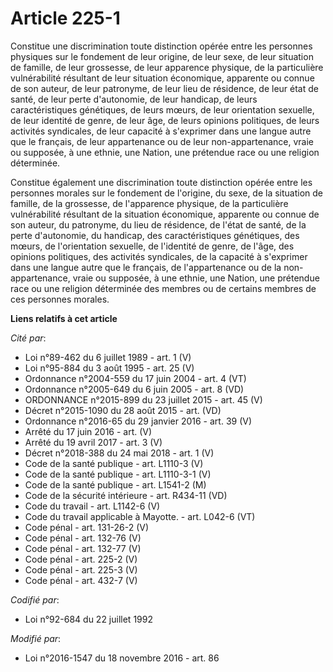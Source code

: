 # Article 225-1

Constitue une discrimination toute distinction opérée entre les personnes physiques sur le fondement de leur origine, de leur
sexe, de leur situation de famille, de leur grossesse, de leur apparence physique, de la particulière vulnérabilité résultant
de leur situation économique, apparente ou connue de son auteur, de leur patronyme, de leur lieu de résidence, de leur état
de santé, de leur perte d'autonomie, de leur handicap, de leurs caractéristiques génétiques, de leurs mœurs, de leur
orientation sexuelle, de leur identité de genre, de leur âge, de leurs opinions politiques, de leurs activités syndicales, de
leur capacité à s'exprimer dans une langue autre que le français, de leur appartenance ou de leur non-appartenance, vraie ou
supposée, à une ethnie, une Nation, une prétendue race ou une religion déterminée. 

Constitue également une discrimination toute distinction opérée entre les personnes morales sur le fondement de l'origine, du
sexe, de la situation de famille, de la grossesse, de l'apparence physique, de la particulière vulnérabilité résultant de la
situation économique, apparente ou connue de son auteur, du patronyme, du lieu de résidence, de l'état de santé, de la perte
d'autonomie, du handicap, des caractéristiques génétiques, des mœurs, de l'orientation sexuelle, de l'identité de genre, de
l'âge, des opinions politiques, des activités syndicales, de la capacité à s'exprimer dans une langue autre que le français,
de l'appartenance ou de la non-appartenance, vraie ou supposée, à une ethnie, une Nation, une prétendue race ou une religion
déterminée des membres ou de certains membres de ces personnes morales.

**Liens relatifs à cet article**

_Cité par_:

  - Loi n°89-462 du 6 juillet 1989 - art. 1 (V)
  - Loi n°95-884 du 3 août 1995 - art. 25 (V)
  - Ordonnance n°2004-559 du 17 juin 2004 - art. 4 (VT)
  - Ordonnance n°2005-649 du 6 juin 2005 - art. 8 (VD)
  - ORDONNANCE n°2015-899 du 23 juillet 2015 - art. 45 (V)
  - Décret n°2015-1090 du 28 août 2015 - art. (VD)
  - Ordonnance n°2016-65 du 29 janvier 2016 - art. 39 (V)
  - Arrêté du 17 juin 2016 - art. (V)
  - Arrêté du 19 avril 2017 - art. 3 (V)
  - Décret n°2018-388 du 24 mai 2018 - art. 1 (V)
  - Code de la santé publique - art. L1110-3 (V)
  - Code de la santé publique - art. L1110-3-1 (V)
  - Code de la santé publique - art. L1541-2 (M)
  - Code de la sécurité intérieure - art. R434-11 (VD)
  - Code du travail - art. L1142-6 (V)
  - Code du travail applicable à Mayotte. - art. L042-6 (VT)
  - Code pénal - art. 131-26-2 (V)
  - Code pénal - art. 132-76 (V)
  - Code pénal - art. 132-77 (V)
  - Code pénal - art. 225-2 (V)
  - Code pénal - art. 225-3 (V)
  - Code pénal - art. 432-7 (V)

_Codifié par_:

  - Loi n°92-684 du 22 juillet 1992

_Modifié par_:

  - Loi n°2016-1547 du 18 novembre 2016 - art. 86
